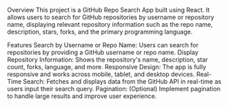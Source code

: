 Overview
This project is a GitHub Repo Search App built using React. It allows users to search for GitHub repositories by username or repository name, displaying relevant repository information such as the repo name, description, stars, forks, and the primary programming language.

Features
Search by Username or Repo Name: Users can search for repositories by providing a GitHub username or repo name.
Display Repository Information: Shows the repository's name, description, star count, forks, language, and more.
Responsive Design: The app is fully responsive and works across mobile, tablet, and desktop devices.
Real-Time Search: Fetches and displays data from the GitHub API in real-time as users input their search query.
Pagination: (Optional) Implement pagination to handle large results and improve user experience.
